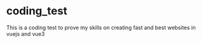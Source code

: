 # coding_test
This is a coding test to prove my skills on creating fast and best websites in vuejs and vue3
